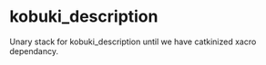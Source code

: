 kobuki_description
==================

Unary stack for kobuki_description until we have catkinized xacro dependancy.